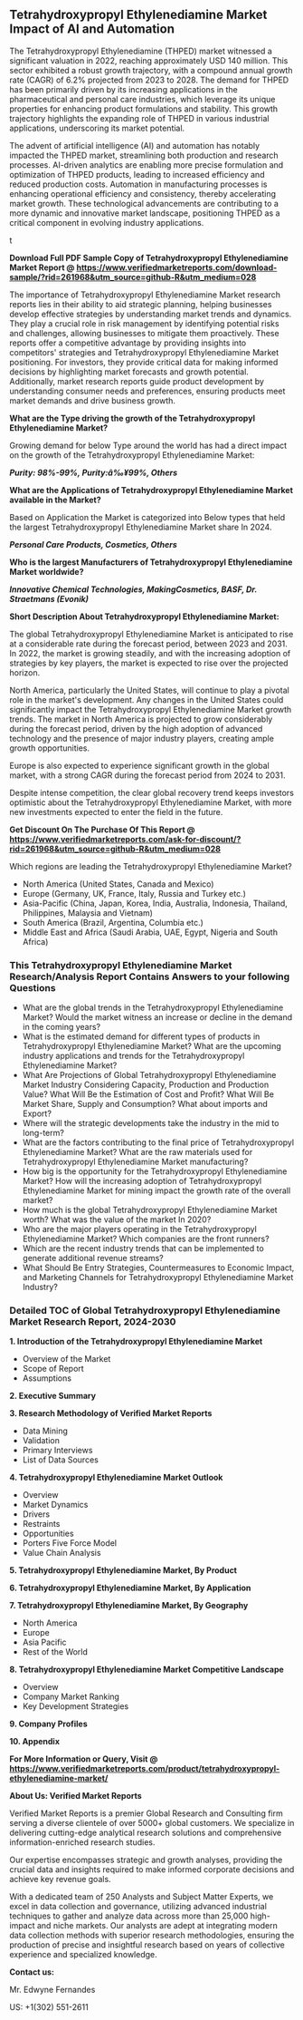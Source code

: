 <h2>Tetrahydroxypropyl Ethylenediamine Market Impact of AI and Automation</h2><p>The Tetrahydroxypropyl Ethylenediamine (THPED) market witnessed a significant valuation in 2022, reaching approximately USD 140 million. This sector exhibited a robust growth trajectory, with a compound annual growth rate (CAGR) of 6.2% projected from 2023 to 2028. The demand for THPED has been primarily driven by its increasing applications in the pharmaceutical and personal care industries, which leverage its unique properties for enhancing product formulations and stability. This growth trajectory highlights the expanding role of THPED in various industrial applications, underscoring its market potential.</p><p>The advent of artificial intelligence (AI) and automation has notably impacted the THPED market, streamlining both production and research processes. AI-driven analytics are enabling more precise formulation and optimization of THPED products, leading to increased efficiency and reduced production costs. Automation in manufacturing processes is enhancing operational efficiency and consistency, thereby accelerating market growth. These technological advancements are contributing to a more dynamic and innovative market landscape, positioning THPED as a critical component in evolving industry applications.</p>t</p><p id="" class=""><strong>Download Full PDF Sample Copy of Tetrahydroxypropyl Ethylenediamine Market Report @ <a href="https://www.verifiedmarketreports.com/download-sample/?rid=261968&utm_source=github-R&utm_medium=028" target="_blank">https://www.verifiedmarketreports.com/download-sample/?rid=261968&utm_source=github-R&utm_medium=028</a></strong></p><p>The importance of&nbsp;Tetrahydroxypropyl Ethylenediamine Market research reports lies in their ability to aid strategic planning, helping businesses develop effective strategies by understanding market trends and dynamics. They play a crucial role in risk management by identifying potential risks and challenges, allowing businesses to mitigate them proactively. These reports offer a competitive advantage by providing insights into competitors' strategies and Tetrahydroxypropyl Ethylenediamine Market positioning. For investors, they provide critical data for making informed decisions by highlighting market forecasts and growth potential. Additionally, market research reports guide product development by understanding consumer needs and preferences, ensuring products meet market demands and drive business growth.</p><p><strong>What are the&nbsp;Type driving the growth of the Tetrahydroxypropyl Ethylenediamine Market?</strong></p><p id="" class="">Growing demand for below Type around the world has had a direct impact on the growth of the Tetrahydroxypropyl Ethylenediamine Market:</p><em><strong>Purity: 98%-99%, Purity:â‰¥99%, Others</strong></em></p><strong>What are the&nbsp;Applications&nbsp;of Tetrahydroxypropyl Ethylenediamine Market available in the Market?</strong></p><p id="" class="">Based on Application the Market is categorized into Below types that held the largest Tetrahydroxypropyl Ethylenediamine Market share In 2024.</p><em><strong>Personal Care Products, Cosmetics, Others</strong></em></p><strong>Who is the largest Manufacturers of Tetrahydroxypropyl Ethylenediamine Market worldwide?</strong></p><p><em><strong>Innovative Chemical Technologies, MakingCosmetics, BASF, Dr. Straetmans (Evonik)</strong></em></p><p id="" class=""><strong>Short Description About Tetrahydroxypropyl Ethylenediamine Market:</strong></p><p>The global Tetrahydroxypropyl Ethylenediamine Market is anticipated to rise at a considerable rate during the forecast period, between 2023 and 2031. In 2022, the market is growing steadily, and with the increasing adoption of strategies by key players, the market is expected to rise over the projected horizon.</p><p>North America, particularly the United States, will continue to play a pivotal role in the market's development. Any changes in the United States could significantly impact the Tetrahydroxypropyl Ethylenediamine Market growth trends. The market in North America is projected to grow considerably during the forecast period, driven by the high adoption of advanced technology and the presence of major industry players, creating ample growth opportunities.</p><p>Europe is also expected to experience significant growth in the global market, with a strong CAGR during the forecast period from 2024 to 2031.</p><p>Despite intense competition, the clear global recovery trend keeps investors optimistic about the Tetrahydroxypropyl Ethylenediamine Market, with more new investments expected to enter the field in the future.</p><p id="" class=""><strong>Get Discount On The Purchase Of This Report @ <a href="https://www.verifiedmarketreports.com/ask-for-discount/?rid=261968&utm_source=github-R&utm_medium=028" target="_blank">https://www.verifiedmarketreports.com/ask-for-discount/?rid=261968&utm_source=github-R&utm_medium=028</a></strong></p>Which regions are leading the Tetrahydroxypropyl Ethylenediamine Market?</p><ul><li>North America (United States, Canada and Mexico)</li><li>Europe (Germany, UK, France, Italy, Russia and Turkey etc.)</li><li>Asia-Pacific (China, Japan, Korea, India, Australia, Indonesia, Thailand, Philippines, Malaysia and Vietnam)</li><li>South America (Brazil, Argentina, Columbia etc.)</li><li>Middle East and Africa (Saudi Arabia, UAE, Egypt, Nigeria and South Africa)</li></ul><h3 id="" class="">This Tetrahydroxypropyl Ethylenediamine Market Research/Analysis Report Contains Answers to your following Questions</h3><ul><li>What are the global trends in the Tetrahydroxypropyl Ethylenediamine Market? Would the market witness an increase or decline in the demand in the coming years?</li><li>What is the estimated demand for different types of products in Tetrahydroxypropyl Ethylenediamine Market? What are the upcoming industry applications and trends for the Tetrahydroxypropyl Ethylenediamine Market?</li><li>What Are Projections of Global Tetrahydroxypropyl Ethylenediamine Market Industry Considering Capacity, Production and Production Value? What Will Be the Estimation of Cost and Profit? What Will Be Market Share, Supply and Consumption? What about imports and Export?</li><li>Where will the strategic developments take the industry in the mid to long-term?</li><li>What are the factors contributing to the final price of Tetrahydroxypropyl Ethylenediamine Market? What are the raw materials used for Tetrahydroxypropyl Ethylenediamine Market manufacturing?</li><li>How big is the opportunity for the Tetrahydroxypropyl Ethylenediamine Market? How will the increasing adoption of Tetrahydroxypropyl Ethylenediamine Market for mining impact the growth rate of the overall market?</li><li>How much is the global Tetrahydroxypropyl Ethylenediamine Market worth? What was the value of the market In 2020?</li><li>Who are the major players operating in the Tetrahydroxypropyl Ethylenediamine Market? Which companies are the front runners?</li><li>Which are the recent industry trends that can be implemented to generate additional revenue streams?</li><li>What Should Be Entry Strategies, Countermeasures to Economic Impact, and Marketing Channels for Tetrahydroxypropyl Ethylenediamine Market Industry?</li></ul><h3 id="" class="">Detailed TOC of Global Tetrahydroxypropyl Ethylenediamine Market Research Report, 2024-2030</h3><p id="" class=""><strong>1. Introduction of the Tetrahydroxypropyl Ethylenediamine Market</strong></p><ul><li>Overview of the Market</li><li>Scope of Report</li><li>Assumptions</li></ul><p id="" class=""><strong>2. Executive Summary</strong></p><p id="" class=""><strong>3. Research Methodology of Verified Market Reports</strong></p><ul><li>Data Mining</li><li>Validation</li><li>Primary Interviews</li><li>List of Data Sources</li></ul><p id="" class=""><strong>4. Tetrahydroxypropyl Ethylenediamine Market Outlook</strong></p><ul><li>Overview</li><li>Market Dynamics</li><li>Drivers</li><li>Restraints</li><li>Opportunities</li><li>Porters Five Force Model</li><li>Value Chain Analysis</li></ul><p id="" class=""><strong>5. Tetrahydroxypropyl Ethylenediamine Market, By Product</strong></p><p id="" class=""><strong>6. Tetrahydroxypropyl Ethylenediamine Market, By Application</strong></p><p id="" class=""><strong>7. Tetrahydroxypropyl Ethylenediamine Market, By Geography</strong></p><ul><li>North America</li><li>Europe</li><li>Asia Pacific</li><li>Rest of the World</li></ul><p id="" class=""><strong>8. Tetrahydroxypropyl Ethylenediamine Market Competitive Landscape</strong></p><ul><li>Overview</li><li>Company Market Ranking</li><li>Key Development Strategies</li></ul><p id="" class=""><strong>9. Company Profiles</strong></p><p id="" class=""><strong>10. Appendix</strong></p><p id="" class=""><strong>For More Information or Query, Visit @ <a href="https://www.verifiedmarketreports.com/product/tetrahydroxypropyl-ethylenediamine-market/" target="_blank">https://www.verifiedmarketreports.com/product/tetrahydroxypropyl-ethylenediamine-market/</a></strong></p><p id="" class=""><strong>About Us: Verified Market Reports</strong></p><p id="" class="">Verified Market Reports is a premier Global Research and Consulting firm serving a diverse clientele of over 5000+ global customers. We specialize in delivering cutting-edge analytical research solutions and comprehensive information-enriched research studies.</p><p id="" class="">Our expertise encompasses strategic and growth analyses, providing the crucial data and insights required to make informed corporate decisions and achieve key revenue goals.</p><p id="" class="">With a dedicated team of 250 Analysts and Subject Matter Experts, we excel in data collection and governance, utilizing advanced industrial techniques to gather and analyze data across more than 25,000 high-impact and niche markets. Our analysts are adept at integrating modern data collection methods with superior research methodologies, ensuring the production of precise and insightful research based on years of collective experience and specialized knowledge.</p><p id="" class=""><strong>Contact us:</strong></p><p id="" class="">Mr. Edwyne Fernandes</p><p id="" class="">US: +1(302) 551-2611</p>